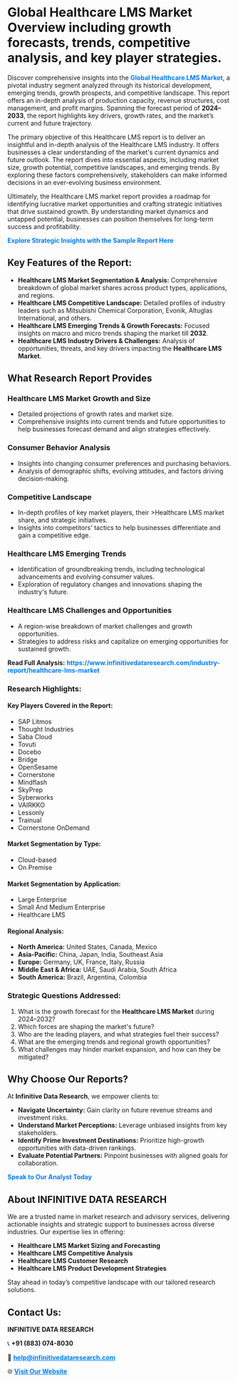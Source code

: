 <h1>Global Healthcare LMS Market Overview including growth forecasts, trends, competitive analysis, and key player strategies.</h1>
<p>
Discover comprehensive insights into the 
<a href="https://www.infinitivedataresearch.com/industry-report/healthcare-lms-market" rel="dofollow" style="color: #007BFF; text-decoration: none;"><strong>Global Healthcare LMS Market</strong></a>, a pivotal industry segment analyzed through its historical development, emerging trends, growth prospects, and competitive landscape. This report offers an in-depth analysis of production capacity, revenue structures, cost management, and profit margins. Spanning the forecast period of <strong>2024–2033</strong>, the report highlights key drivers, growth rates, and the market’s current and future trajectory.
</p>
<p>
The primary objective of this Healthcare LMS report is to deliver an insightful and in-depth analysis of the Healthcare LMS industry. It offers businesses a clear understanding of the market's current dynamics and future outlook. The report dives into essential aspects, including market size, growth potential, competitive landscapes, and emerging trends. By exploring these factors comprehensively, stakeholders can make informed decisions in an ever-evolving business environment.
</p>
<p>
Ultimately, the Healthcare LMS market report provides a roadmap for identifying lucrative market opportunities and crafting strategic initiatives that drive sustained growth. By understanding market dynamics and untapped potential, businesses can position themselves for long-term success and profitability.
</p>
<p>
<a href="https://www.infinitivedataresearch.com/request-sample/reportId=111330" style="color: #007BFF; text-decoration: none;"><strong>Explore Strategic Insights with the Sample Report Here</strong></a>
</p>

<h2>Key Features of the Report:</h2>
<ul>
<li><strong>Healthcare LMS Market Segmentation & Analysis:</strong> Comprehensive breakdown of global market shares across product types, applications, and regions.</li>
<li><strong>Healthcare LMS Competitive Landscape:</strong> Detailed profiles of industry leaders such as Mitsubishi Chemical Corporation, Evonik, Altuglas International, and others.</li>
<li><strong>Healthcare LMS Emerging Trends & Growth Forecasts:</strong> Focused insights on macro and micro trends shaping the market till <strong>2032</strong>.</li>
<li><strong>Healthcare LMS Industry Drivers & Challenges:</strong> Analysis of opportunities, threats, and key drivers impacting the <strong>Healthcare LMS Market</strong>.</li>
</ul>

<h2>What Research Report Provides</h2>
<h3>Healthcare LMS Market Growth and Size</h3>
<ul>
<li>Detailed projections of growth rates and market size.</li>
<li>Comprehensive insights into current trends and future opportunities to help businesses forecast demand and align strategies effectively.</li>
</ul>

<h3>Consumer Behavior Analysis</h3>
<ul>
<li>Insights into changing consumer preferences and purchasing behaviors.</li>
<li>Analysis of demographic shifts, evolving attitudes, and factors driving decision-making.</li>
</ul>

<h3>Competitive Landscape</h3>
<ul>
<li>In-depth profiles of key market players, their >Healthcare LMS market share, and strategic initiatives.</li>
<li>Insights into competitors' tactics to help businesses differentiate and gain a competitive edge.</li>
</ul>

<h3>Healthcare LMS Emerging Trends</h3>
<ul>
<li>Identification of groundbreaking trends, including technological advancements and evolving consumer values.</li>
<li>Exploration of regulatory changes and innovations shaping the industry's future.</li>
</ul>

<h3>Healthcare LMS Challenges and Opportunities</h3>
<ul>
<li>A region-wise breakdown of market challenges and growth opportunities.</li>
<li>Strategies to address risks and capitalize on emerging opportunities for sustained growth.</li>
</ul>
<p><strong>Read Full Analysis:</strong> <a href="https://www.infinitivedataresearch.com/industry-report/healthcare-lms-market" rel="dofollow" style="color: #007BFF; text-decoration: none;"><strong>https://www.infinitivedataresearch.com/industry-report/healthcare-lms-market</strong></a></p>
<h3>Research Highlights:</h3>
<h4>Key Players Covered in the Report:</h4>
<ul><li>SAP Litmos</li><li>Thought Industries</li><li>Saba Cloud</li><li>Tovuti</li><li>Docebo</li><li>Bridge</li><li>OpenSesame</li><li>Cornerstone</li><li>Mindflash</li><li>SkyPrep</li><li>Syberworks</li><li>VAIRKKO</li><li>Lessonly</li><li>Trainual</li><li>Cornerstone OnDemand</li></ul>
<h4>Market Segmentation by Type:</h4>
<ul><li>Cloud-based</li><li>On Premise</li></ul>
<h4>Market Segmentation by Application:</h4>
<ul><li>Large Enterprise</li><li>Small And Medium Enterprise</li><li>Healthcare LMS</li></ul>

<h4>Regional Analysis:</h4>
<ul>
<li><strong>North America:</strong> United States, Canada, Mexico</li>
<li><strong>Asia-Pacific:</strong> China, Japan, India, Southeast Asia</li>
<li><strong>Europe:</strong> Germany, UK, France, Italy, Russia</li>
<li><strong>Middle East & Africa:</strong> UAE, Saudi Arabia, South Africa</li>
<li><strong>South America:</strong> Brazil, Argentina, Colombia</li>
</ul>

<h3>Strategic Questions Addressed:</h3>
<ol>
<li>What is the growth forecast for the <strong>Healthcare LMS Market</strong> during 2024–2032?</li>
<li>Which forces are shaping the market's future?</li>
<li>Who are the leading players, and what strategies fuel their success?</li>
<li>What are the emerging trends and regional growth opportunities?</li>
<li>What challenges may hinder market expansion, and how can they be mitigated?</li>
</ol>

<h2>Why Choose Our Reports?</h2>
<p>At <strong>Infinitive Data Research</strong>, we empower clients to:</p>
<ul>
<li><strong>Navigate Uncertainty:</strong> Gain clarity on future revenue streams and investment risks.</li>
<li><strong>Understand Market Perceptions:</strong> Leverage unbiased insights from key stakeholders.</li>
<li><strong>Identify Prime Investment Destinations:</strong> Prioritize high-growth opportunities with data-driven rankings.</li>
<li><strong>Evaluate Potential Partners:</strong> Pinpoint businesses with aligned goals for collaboration.</li>
</ul>
<p><a href="https://www.infinitivedataresearch.com/industry-report/healthcare-lms-market" rel="dofollow" style="color: #007BFF; text-decoration: none;"><strong>Speak to Our Analyst Today</strong></a></p>

<h2>About INFINITIVE DATA RESEARCH</h2>
<p>We are a trusted name in market research and advisory services, delivering actionable insights and strategic support to businesses across diverse industries. Our expertise lies in offering:</p>
<ul>
<li><strong>Healthcare LMS Market Sizing and Forecasting</strong></li>
<li><strong>Healthcare LMS Competitive Analysis</strong></li>
<li><strong>Healthcare LMS Customer Research</strong></li>
<li><strong>Healthcare LMS Product Development Strategies</strong></li>
</ul>
<p>Stay ahead in today’s competitive landscape with our tailored research solutions.</p>

<h2>Contact Us:</h2>
<p><strong>INFINITIVE DATA RESEARCH</strong></p>
<p>📞 <strong>+91 (883) 074-8030</strong></p>
<p>📧 <strong><a href="mailto:help@infinitivedataresearch.com" style="color: #007BFF;">help@infinitivedataresearch.com</a></strong></p>
<p>🌐 <strong><a href="https://www.infinitivedataresearch.com" rel="dofollow" style="color: #007BFF;">Visit Our Website</a></strong></p>